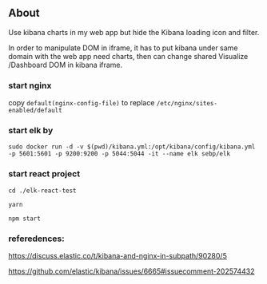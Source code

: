 ## About

Use kibana charts in my web app but hide the Kibana loading icon and filter.

In order to manipulate DOM in iframe, it has to put kibana under same domain with the web app need charts, then can change shared Visualize /Dashboard DOM in kibana iframe.

### start nginx

copy `default(nginx-config-file)` to replace `/etc/nginx/sites-enabled/default`

### start elk by

`sudo docker run -d -v $(pwd)/kibana.yml:/opt/kibana/config/kibana.yml -p 5601:5601 -p 9200:9200 -p 5044:5044 -it --name elk sebp/elk`

### start react project

`cd ./elk-react-test`

`yarn`

`npm start`

### referedences:

https://discuss.elastic.co/t/kibana-and-nginx-in-subpath/90280/5

https://github.com/elastic/kibana/issues/6665#issuecomment-202574432
